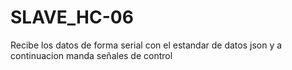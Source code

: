 # SLAVE_HC-06
Recibe los datos de forma serial con el estandar de datos json y a continuacion manda señales de control
